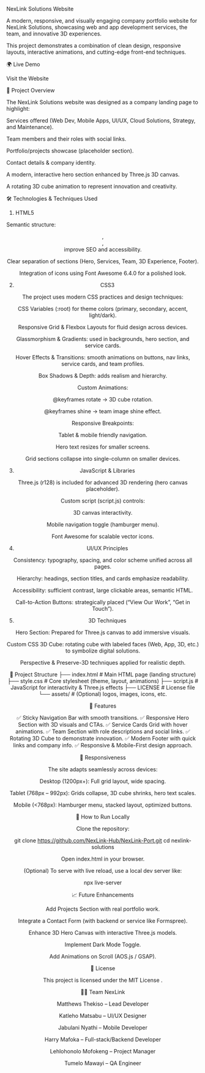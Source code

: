 NexLink Solutions Website

A modern, responsive, and visually engaging company portfolio website for NexLink Solutions, showcasing web and app development services, the team, and innovative 3D experiences.

This project demonstrates a combination of clean design, responsive layouts, interactive animations, and cutting-edge front-end techniques.

🌍 Live Demo

Visit the Website

📖 Project Overview

The NexLink Solutions website was designed as a company landing page to highlight:

Services offered (Web Dev, Mobile Apps, UI/UX, Cloud Solutions, Strategy, and Maintenance).

Team members and their roles with social links.

Portfolio/projects showcase (placeholder section).

Contact details & company identity.

A modern, interactive hero section enhanced by Three.js 3D canvas.

A rotating 3D cube animation to represent innovation and creativity.

🛠️ Technologies & Techniques Used
1. HTML5

Semantic structure: <header>, <section>, <footer> improve SEO and accessibility.

Clear separation of sections (Hero, Services, Team, 3D Experience, Footer).

Integration of icons using Font Awesome 6.4.0 for a polished look.

2. CSS3

The project uses modern CSS practices and design techniques:

CSS Variables (:root) for theme colors (primary, secondary, accent, light/dark).

Responsive Grid & Flexbox Layouts for fluid design across devices.

Glassmorphism & Gradients: used in backgrounds, hero section, and service cards.

Hover Effects & Transitions: smooth animations on buttons, nav links, service cards, and team profiles.

Box Shadows & Depth: adds realism and hierarchy.

Custom Animations:

@keyframes rotate → 3D cube rotation.

@keyframes shine → team image shine effect.

Responsive Breakpoints:

Tablet & mobile friendly navigation.

Hero text resizes for smaller screens.

Grid sections collapse into single-column on smaller devices.

3. JavaScript & Libraries

Three.js (r128) is included for advanced 3D rendering (hero canvas placeholder).

Custom script (script.js) controls:

3D canvas interactivity.

Mobile navigation toggle (hamburger menu).

Font Awesome for scalable vector icons.

4. UI/UX Principles

Consistency: typography, spacing, and color scheme unified across all pages.

Hierarchy: headings, section titles, and cards emphasize readability.

Accessibility: sufficient contrast, large clickable areas, semantic HTML.

Call-to-Action Buttons: strategically placed (“View Our Work”, “Get in Touch”).

5. 3D Techniques

Hero Section: Prepared for Three.js canvas to add immersive visuals.

Custom CSS 3D Cube: rotating cube with labeled faces (Web, App, 3D, etc.) to symbolize digital solutions.

Perspective & Preserve-3D techniques applied for realistic depth.

📂 Project Structure
├── index.html         # Main HTML page (landing structure)
├── style.css          # Core stylesheet (theme, layout, animations)
├── script.js          # JavaScript for interactivity & Three.js effects
├── LICENSE            # License file
└── assets/            # (Optional) logos, images, icons, etc.

🚀 Features

✅ Sticky Navigation Bar with smooth transitions.
✅ Responsive Hero Section with 3D visuals and CTAs.
✅ Service Cards Grid with hover animations.
✅ Team Section with role descriptions and social links.
✅ Rotating 3D Cube to demonstrate innovation.
✅ Modern Footer with quick links and company info.
✅ Responsive & Mobile-First design approach.

📱 Responsiveness

The site adapts seamlessly across devices:

Desktop (1200px+): Full grid layout, wide spacing.

Tablet (768px – 992px): Grids collapse, 3D cube shrinks, hero text scales.

Mobile (<768px): Hamburger menu, stacked layout, optimized buttons.

📌 How to Run Locally

Clone the repository:

git clone https://github.com/NexLink-Hub/NexLink-Port.git
cd nexlink-solutions


Open index.html in your browser.

(Optional) To serve with live reload, use a local dev server like:

npx live-server

📈 Future Enhancements

Add Projects Section with real portfolio work.

Integrate a Contact Form (with backend or service like Formspree).

Enhance 3D Hero Canvas with interactive Three.js models.

Implement Dark Mode Toggle.

Add Animations on Scroll (AOS.js / GSAP).

📄 License

This project is licensed under the MIT License
.

👨‍💻 Team NexLink

Matthews Thekiso – Lead Developer

Katleho Matsabu – UI/UX Designer

Jabulani Nyathi – Mobile Developer

Harry Mafoka – Full-stack/Backend Developer

Lehlohonolo Mofokeng – Project Manager

Tumelo Mawayi – QA Engineer
